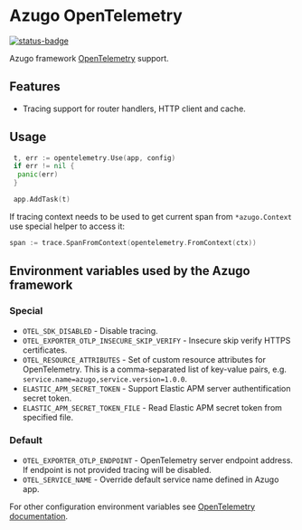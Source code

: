 # Azugo OpenTelemetry

[![status-badge](https://ci.azugo.io/api/badges/azugo/opentelemetry/status.svg)](https://ci.azugo.io/azugo/opentelemetry)

Azugo framework [OpenTelemetry](https://opentelemetry.io) support.

## Features

* Tracing support for router handlers, HTTP client and cache.

## Usage

```go
 t, err := opentelemetry.Use(app, config)
 if err != nil {
  panic(err)
 }

 app.AddTask(t)
```

If tracing context needs to be used to get current span from `*azugo.Context` use special helper to access it:

```go
span := trace.SpanFromContext(opentelemetry.FromContext(ctx))
```

## Environment variables used by the Azugo framework

### Special

* `OTEL_SDK_DISABLED` - Disable tracing.
* `OTEL_EXPORTER_OTLP_INSECURE_SKIP_VERIFY` - Insecure skip verify HTTPS certificates.
* `OTEL_RESOURCE_ATTRIBUTES` - Set of custom resource attributes for OpenTelemetry. This is a comma-separated list of key-value pairs, e.g. `service.name=azugo,service.version=1.0.0`.
* `ELASTIC_APM_SECRET_TOKEN` - Support Elastic APM server authentification secret token.
* `ELASTIC_APM_SECRET_TOKEN_FILE` - Read Elastic APM secret token from specified file.

### Default

* `OTEL_EXPORTER_OTLP_ENDPOINT` - OpenTelemetry server endpoint address. If endpoint is not provided tracing will be disabled.
* `OTEL_SERVICE_NAME` - Override default service name defined in Azugo app.

For other configuration environment variables see [OpenTelemetry documentation](https://opentelemetry.io/docs/languages/sdk-configuration/).
